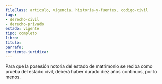 ```yaml
---
fileClass: articulo, vigencia, historia-y-fuentes, codigo-civil
tags:
- derecho-civil
- derecho-privado
estado: vigente
tipo: completo
libro:
titulo:
parrafo:
corriente-juridica:
---
```

Para que la posesión notoria del estado de matrimonio se reciba como prueba del estado civil, deberá haber durado diez años continuos, por lo menos.